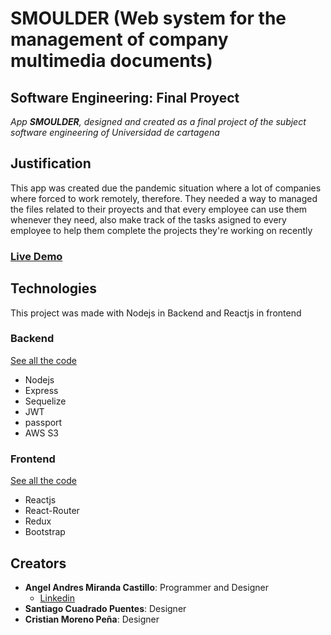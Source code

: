 # SMOULDER (Web system for the management of company multimedia documents) 

## Software Engineering: Final Proyect

_App **SMOULDER**, designed and created as a final project of the subject software engineering of Universidad de cartagena_

## Justification

This app was created due the pandemic situation where a lot of companies where forced to work remotely, therefore. 
They needed a way to managed the files related to their proyects and that every employee can use them whenever they need, 
also make track of the tasks asigned to every employee to help them complete the projects they're working on recently

### [Live Demo](https://smoulder.netlify.app/)

## Technologies

This project was made with Nodejs in Backend and Reactjs in frontend

### Backend
[See all the code](https://github.com/Heriador/smoulder-backend)

* Nodejs
* Express
* Sequelize
* JWT
* passport
* AWS S3




### Frontend
[See all the code](https://github.com/Heriador/Smoulder-frontend)

* Reactjs
* React-Router
* Redux
* Bootstrap


## Creators
* **Angel Andres Miranda Castillo**: Programmer and Designer 
  * [Linkedin](https://www.linkedin.com/in/angel-andres-miranda-castillo/)
* **Santiago Cuadrado Puentes**: Designer
* **Cristian Moreno Peña**: Designer
